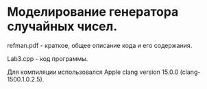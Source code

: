 # Моделирование генератора случайных чисел.
refman.pdf - краткое, общее описание кода и его содержания.

Lab3.cpp - код программы.

Для компиляции использовался Apple clang version 15.0.0 (clang-1500.1.0.2.5).
